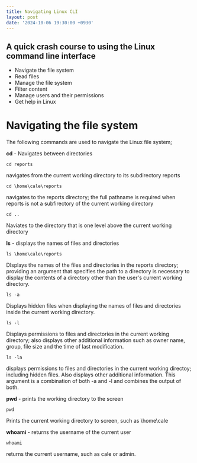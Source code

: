 ```yaml
---
title: Navigating Linux CLI
layout: post
date: '2024-10-06 19:30:00 +0930'
---
```

## A quick crash course to using the Linux command line interface

- Navigate the file system
- Read files
- Manage the file system
- Filter content
- Manage users and their permissions
- Get help in Linux

# Navigating the file system

The following commands are used to navigate the Linux file system;

**cd** - Navigates between directories

	cd reports
navigates from the current working directory to its subdirectory reports

	cd \home\cale\reports
navigates to the reports directory; the full pathname is required when reports is not a subfirectory of the current working directory

	cd ..
Naviates to the directory that is one level above the current working directory

**ls** - displays the names of files and directories

	ls \home\cale\reports
DIsplays the names of the files and directories in the reports directory; providing an argument that specifies the path to a directory is necessary to display the contents of a directory other than the user's current working directory.

	ls -a
Displays hidden files when displaying the names of files and directories inside the current working directory.

	ls -l
Displays permissions to files and directories in the current working directory; also displays other additional information such as owner name, group, file size and the time of last modification.

	ls -la
displays permissions to files and directories in the current working directoy; including hidden files. Also displays other additional information. This argument is a combination of both -a and -l and combines the output of both.

**pwd** - prints the working directory to the screen

	pwd
Prints the current working directory to screen, such as \home\cale

**whoami** - returns the username of the current user

	whoami
returns the current username, such as cale or admin.
